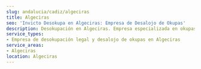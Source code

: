 ```yaml
---
slug: andalucia/cadiz/algeciras
title: Algeciras
seo: 'Invicto Desokupa en Algeciras: Empresa de Desalojo de Okupas'
description: Desokupación en Algeciras. Empresa especializada en okupas. Mediación legal y desalojo express. Presupuesto gratuito.
service_types:
- Empresa de desokupación legal y desalojo de okupas en Algeciras
service_areas:
- Algeciras
location: Algeciras
---
```

